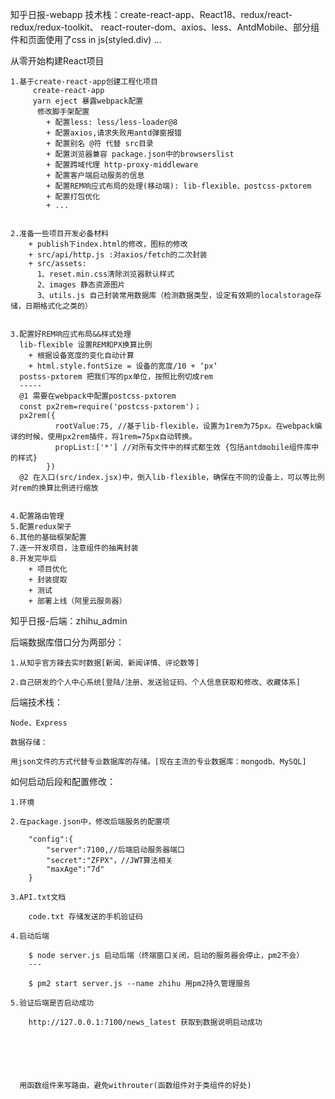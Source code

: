 知乎日报-webapp
  技术栈：create-react-app、React18、redux/react-redux/redux-toolkit、
  react-router-dom、axios、less、AntdMobile、部分组件和页面使用了css in js(styled.div) ...




从零开始构建React项目

    1.基于create-react-app创建工程化项目
         create-react-app
         yarn eject 暴露webpack配置
          修改脚手架配置
            + 配置less: less/less-loader@8
            + 配置axios,请求失败用antd弹窗报错
            + 配置别名 @符 代替 src目录
            + 配置浏览器兼容 package.json中的browserslist
            + 配置跨域代理 http-proxy-middleware
            + 配置客户端启动服务的信息
            + 配置REM响应式布局的处理(移动端): lib-flexible、postcss-pxtorem
            + 配置打包优化
            + ...    


    2.准备一些项目开发必备材料
        + publish下index.html的修改，图标的修改
        + src/api/http.js :对axios/fetch的二次封装
        + src/assets:
          1、reset.min.css清除浏览器默认样式
          2、images 静态资源图片
          3、utils.js 自己封装常用数据库（检测数据类型，设定有效期的localstorage存储，日期格式化之类的）


    3.配置好REM响应式布局&&样式处理
      lib-flexible 设置REM和PX换算比例
        + 根据设备宽度的变化自动计算
        + html.style.fontSize = 设备的宽度/10 + ‘px‘
      postss-pxtorem 把我们写的px单位，按照比例切成rem
      -----
      @1 需要在webpack中配置postcss-pxtorem
      const px2rem=require('postcss-pxtorem')；
      px2rem({
              rootValue:75, //基于lib-flexible，设置为1rem为75px。在webpack编译的时候，使用px2rem插件，将1rem=75px自动转换。
              propList:['*'] //对所有文件中的样式都生效 {包括antdmobile组件库中的样式}
            })
      @2 在入口(src/index.jsx)中，倒入lib-flexible，确保在不同的设备上，可以等比例对rem的换算比例进行缩放


    4.配置路由管理
    5.配置redux架子
    6.其他的基础框架配置
    7.逐一开发项目，注意组件的抽离封装
    8.开发完毕后
        + 项目优化
        + 封装提取
        + 测试
        + 部署上线（阿里云服务器）


知乎日报-后端：zhihu_admin

  后端数据库借口分为两部分：

    1.从知乎官方辣去实时数据[新闻、新闻详情、评论数等]

    2.自己研发的个人中心系统[登陆/注册、发送验证码、个人信息获取和修改、收藏体系]

  后端技术栈：

    Node、Express

    数据存储：

    用json文件的方式代替专业数据库的存储。[现在主流的专业数据库：mongodb、MySQL]

  如何启动后段和配置修改：

    1.环境

    2.在package.json中，修改后端服务的配置项

        "config":{
            "server":7100,//后端启动服务器端口
            "secret":"ZFPX"，//JWT算法相关
            "maxAge":"7d"
        }

    3.API.txt文档

        code.txt 存储发送的手机验证码

    4.启动后端

        $ node server.js 启动后端（终端窗口关闭，启动的服务器会停止，pm2不会）
        ---

        $ pm2 start server.js --name zhihu 用pm2持久管理服务

    5.验证后端是否启动成功

        http://127.0.0.1:7100/news_latest 获取到数据说明启动成功






      用函数组件来写路由，避免withrouter(函数组件对于类组件的好处)
